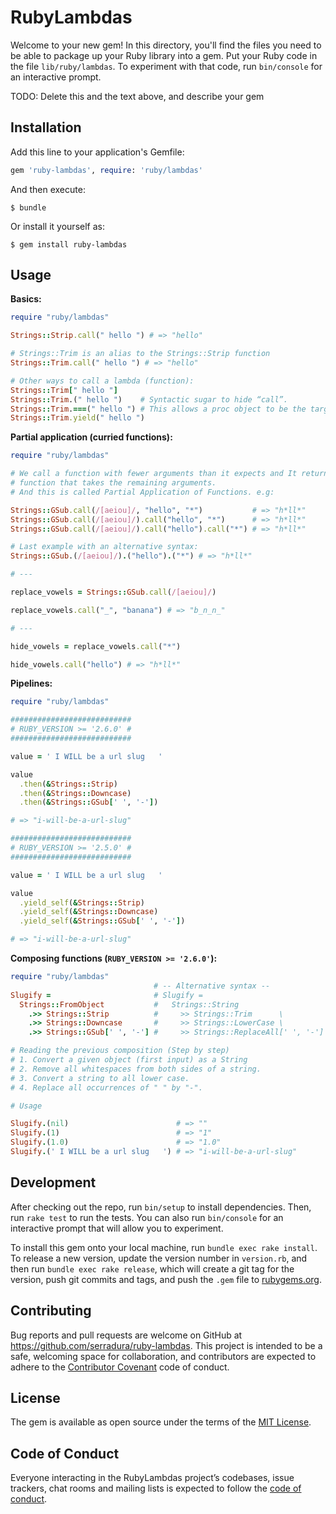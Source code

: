 # RubyLambdas

Welcome to your new gem! In this directory, you'll find the files you need to be able to package up your Ruby library into a gem. Put your Ruby code in the file `lib/ruby/lambdas`. To experiment with that code, run `bin/console` for an interactive prompt.

TODO: Delete this and the text above, and describe your gem

## Installation

Add this line to your application's Gemfile:

```ruby
gem 'ruby-lambdas', require: 'ruby/lambdas'
```

And then execute:

    $ bundle

Or install it yourself as:

    $ gem install ruby-lambdas

## Usage

**Basics:**
```ruby
require "ruby/lambdas"

Strings::Strip.call(" hello ") # => "hello"

# Strings::Trim is an alias to the Strings::Strip function
Strings::Trim.call(" hello ") # => "hello"

# Other ways to call a lambda (function):
Strings::Trim[" hello "]
Strings::Trim.(" hello ")    # Syntactic sugar to hide “call”.
Strings::Trim.===(" hello ") # This allows a proc object to be the target of a when clause in a case statement.
Strings::Trim.yield(" hello ")
```

**Partial application (curried functions):**

```ruby
require "ruby/lambdas"

# We call a function with fewer arguments than it expects and It returns a
# function that takes the remaining arguments.
# And this is called Partial Application of Functions. e.g:

Strings::GSub.call(/[aeiou]/, "hello", "*")           # => "h*ll*"
Strings::GSub.call(/[aeiou]/).call("hello", "*")      # => "h*ll*"
Strings::GSub.call(/[aeiou]/).call("hello").call("*") # => "h*ll*"

# Last example with an alternative syntax:
Strings::GSub.(/[aeiou]/).("hello").("*") # => "h*ll*"

# ---

replace_vowels = Strings::GSub.call(/[aeiou]/)

replace_vowels.call("_", "banana") # => "b_n_n_"

# ---

hide_vowels = replace_vowels.call("*")

hide_vowels.call("hello") # => "h*ll*"
```

**Pipelines:**

```ruby
require "ruby/lambdas"

###########################
# RUBY_VERSION >= '2.6.0' #
###########################

value = ' I WILL be a url slug   '

value
  .then(&Strings::Strip)
  .then(&Strings::Downcase)
  .then(&Strings::GSub[' ', '-'])

# => "i-will-be-a-url-slug"

###########################
# RUBY_VERSION >= '2.5.0' #
###########################

value = ' I WILL be a url slug   '

value
  .yield_self(&Strings::Strip)
  .yield_self(&Strings::Downcase)
  .yield_self(&Strings::GSub[' ', '-'])

# => "i-will-be-a-url-slug"
```

**Composing functions (`RUBY_VERSION >= '2.6.0'`):**
```ruby
require "ruby/lambdas"
                                # -- Alternative syntax --
Slugify =                       # Slugify =
  Strings::FromObject           #   Strings::String
    .>> Strings::Strip          #     >> Strings::Trim      \
    .>> Strings::Downcase       #     >> Strings::LowerCase \
    .>> Strings::GSub[' ', '-'] #     >> Strings::ReplaceAll[' ', '-']

# Reading the previous composition (Step by step)
# 1. Convert a given object (first input) as a String
# 2. Remove all whitespaces from both sides of a string.
# 3. Convert a string to all lower case.
# 4. Replace all occurrences of " " by "-".

# Usage

Slugify.(nil)                        # => ""
Slugify.(1)                          # => "1"
Slugify.(1.0)                        # => "1.0"
Slugify.(' I WILL be a url slug   ') # => "i-will-be-a-url-slug"
```

## Development

After checking out the repo, run `bin/setup` to install dependencies. Then, run `rake test` to run the tests. You can also run `bin/console` for an interactive prompt that will allow you to experiment.

To install this gem onto your local machine, run `bundle exec rake install`. To release a new version, update the version number in `version.rb`, and then run `bundle exec rake release`, which will create a git tag for the version, push git commits and tags, and push the `.gem` file to [rubygems.org](https://rubygems.org).

## Contributing

Bug reports and pull requests are welcome on GitHub at https://github.com/serradura/ruby-lambdas. This project is intended to be a safe, welcoming space for collaboration, and contributors are expected to adhere to the [Contributor Covenant](http://contributor-covenant.org) code of conduct.

## License

The gem is available as open source under the terms of the [MIT License](https://opensource.org/licenses/MIT).

## Code of Conduct

Everyone interacting in the RubyLambdas project’s codebases, issue trackers, chat rooms and mailing lists is expected to follow the [code of conduct](https://github.com/serradura/ruby-lambdas/blob/master/CODE_OF_CONDUCT.md).
